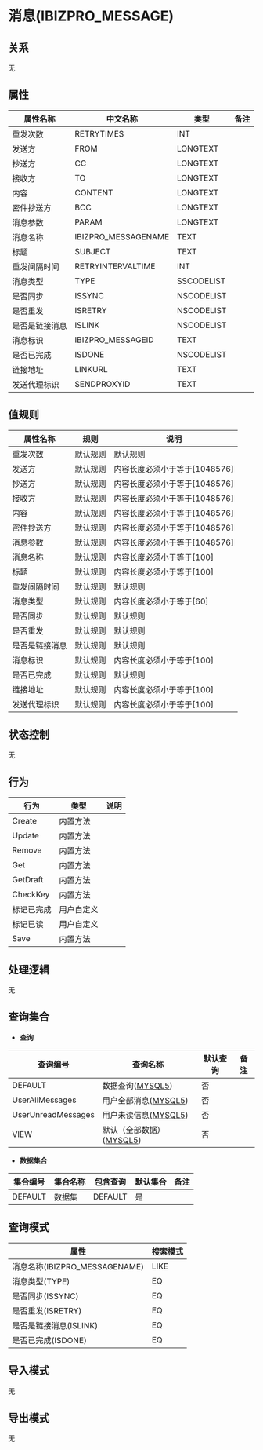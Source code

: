 # 消息(IBIZPRO_MESSAGE)

  

## 关系
无

## 属性

| 属性名称        |    中文名称    | 类型     |  备注  |
| --------   |------------| -----   |  -------- | 
|重发次数|RETRYTIMES|INT|&nbsp;|
|发送方|FROM|LONGTEXT|&nbsp;|
|抄送方|CC|LONGTEXT|&nbsp;|
|接收方|TO|LONGTEXT|&nbsp;|
|内容|CONTENT|LONGTEXT|&nbsp;|
|密件抄送方|BCC|LONGTEXT|&nbsp;|
|消息参数|PARAM|LONGTEXT|&nbsp;|
|消息名称|IBIZPRO_MESSAGENAME|TEXT|&nbsp;|
|标题|SUBJECT|TEXT|&nbsp;|
|重发间隔时间|RETRYINTERVALTIME|INT|&nbsp;|
|消息类型|TYPE|SSCODELIST|&nbsp;|
|是否同步|ISSYNC|NSCODELIST|&nbsp;|
|是否重发|ISRETRY|NSCODELIST|&nbsp;|
|是否是链接消息|ISLINK|NSCODELIST|&nbsp;|
|消息标识|IBIZPRO_MESSAGEID|TEXT|&nbsp;|
|是否已完成|ISDONE|NSCODELIST|&nbsp;|
|链接地址|LINKURL|TEXT|&nbsp;|
|发送代理标识|SENDPROXYID|TEXT|&nbsp;|

## 值规则
| 属性名称    | 规则    |  说明  |
| --------   |------------| ----- | 
|重发次数|默认规则|默认规则|
|发送方|默认规则|内容长度必须小于等于[1048576]|
|抄送方|默认规则|内容长度必须小于等于[1048576]|
|接收方|默认规则|内容长度必须小于等于[1048576]|
|内容|默认规则|内容长度必须小于等于[1048576]|
|密件抄送方|默认规则|内容长度必须小于等于[1048576]|
|消息参数|默认规则|内容长度必须小于等于[1048576]|
|消息名称|默认规则|内容长度必须小于等于[100]|
|标题|默认规则|内容长度必须小于等于[100]|
|重发间隔时间|默认规则|默认规则|
|消息类型|默认规则|内容长度必须小于等于[60]|
|是否同步|默认规则|默认规则|
|是否重发|默认规则|默认规则|
|是否是链接消息|默认规则|默认规则|
|消息标识|默认规则|内容长度必须小于等于[100]|
|是否已完成|默认规则|默认规则|
|链接地址|默认规则|内容长度必须小于等于[100]|
|发送代理标识|默认规则|内容长度必须小于等于[100]|

## 状态控制

无


## 行为
| 行为    | 类型    |  说明  |
| --------   |------------| ----- | 
|Create|内置方法|&nbsp;|
|Update|内置方法|&nbsp;|
|Remove|内置方法|&nbsp;|
|Get|内置方法|&nbsp;|
|GetDraft|内置方法|&nbsp;|
|CheckKey|内置方法|&nbsp;|
|标记已完成|用户自定义|&nbsp;|
|标记已读|用户自定义|&nbsp;|
|Save|内置方法|&nbsp;|

## 处理逻辑
无

## 查询集合

* **查询**

| 查询编号 | 查询名称       | 默认查询 |   备注|
| --------  | --------   | --------   | ----- |
|DEFAULT|数据查询([MYSQL5](../../appendix/query_MYSQL5.md#IBIZProMessage_Default))|否|&nbsp;|
|UserAllMessages|用户全部消息([MYSQL5](../../appendix/query_MYSQL5.md#IBIZProMessage_UserAllMessages))|否|&nbsp;|
|UserUnreadMessages|用户未读信息([MYSQL5](../../appendix/query_MYSQL5.md#IBIZProMessage_UserUnreadMessages))|否|&nbsp;|
|VIEW|默认（全部数据）([MYSQL5](../../appendix/query_MYSQL5.md#IBIZProMessage_View))|否|&nbsp;|

* **数据集合**

| 集合编号 | 集合名称   |  包含查询  | 默认集合 |   备注|
| --------  | --------   | -------- | --------   | ----- |
|DEFAULT|数据集|DEFAULT|是|&nbsp;|

## 查询模式
| 属性      |    搜索模式     |
| --------   |------------|
|消息名称(IBIZPRO_MESSAGENAME)|LIKE|
|消息类型(TYPE)|EQ|
|是否同步(ISSYNC)|EQ|
|是否重发(ISRETRY)|EQ|
|是否是链接消息(ISLINK)|EQ|
|是否已完成(ISDONE)|EQ|

## 导入模式
无


## 导出模式
无
